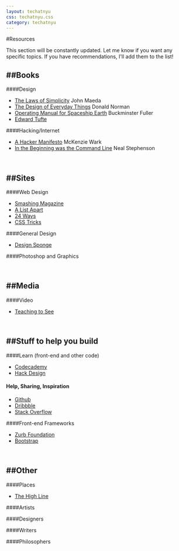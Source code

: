 ```yaml
---
layout: techatnyu
css: techatnyu.css
category: techatnyu
---
```

#Resources

This section will be constantly updated. Let me know if you want any specific topics. If you have recommendations, I'll add them to the list!

##Books
-----
####Design
*	[The Laws of Simplicity][1] John Maeda
*	[The Design of Everyday Things][2] Donald Norman
*	[Operating Manual for Spaceship Earth][3] Buckminster Fuller
*	[Edward Tufte][4]

[1]: http://lawsofsimplicity.com/
[2]: http://www.amazon.com/Design-Everyday-Things-Donald-Norman/dp/0465067107
[3]: http://www.amazon.com/Operating-Manual-Spaceship-Buckminster-Fuller/dp/3037781262
[4]: http://www.edwardtufte.com/tufte/


####Hacking/Internet
*	[A Hacker Manifesto][4] McKenzie Wark
*	[In the Beginning was the Command Line][5] Neal Stephenson


[4]: http://www.amazon.com/A-Hacker-Manifesto-McKenzie-Wark/dp/0674015436
[5]: http://www.cryptonomicon.com/beginning.html
 
<br>
 
##Sites
-----
####Web Design
*	[Smashing Magazine][1]
*	[A List Apart][2]
*	[24 Ways][3]
*	[CSS Tricks][4]

[1]: http://www.smashingmagazine.com/
[2]: http://alistapart.com/
[3]: http://24ways.org/
[4]: http://css-tricks.com/

####General Design
*	[Design Sponge][1]

[1]: http://www.designsponge.com/

####Photoshop and Graphics

<br>

##Media
-----
####Video
*	[Teaching to See](http://vimeo.com/45232468)

<br>

##Stuff to help you build
-----
####Learn (front-end and other code)
*	[Codecademy][1]
*	[Hack Design][2]

[1]: http://codecademy,com
[2]: http://hackdesign.org/

#### Help, Sharing, Inspiration
*	[Github][1]
*	[Dribbble][2]
*	[Stack Overflow][3]

[1]: https://github.com/
[2]: http://dribbble.com/
[3]: http://stackoverflow.com/

####Front-end Frameworks
*	[Zurb Foundation][1]
*	[Bootstrap][2]

[1]: http://foundation.zurb.com/
[2]: http://getbootstrap.com/

<br>
 
##Other
------
####Places
*	[The High Line][1]

[1]: http://www.thehighline.org/

####Artists

####Designers

####Writers

####Philosophers